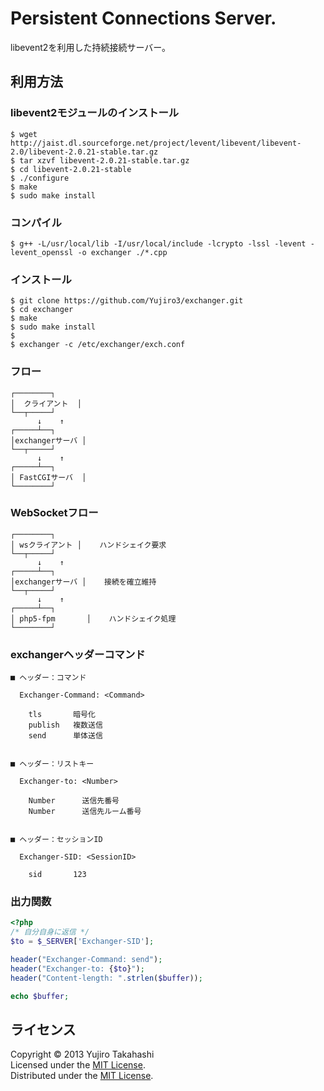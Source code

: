 Persistent Connections Server.
======================
libevent2を利用した持続接続サーバー。

利用方法
------

### libevent2モジュールのインストール ###
    
    $ wget http://jaist.dl.sourceforge.net/project/levent/libevent/libevent-2.0/libevent-2.0.21-stable.tar.gz
    $ tar xzvf libevent-2.0.21-stable.tar.gz
    $ cd libevent-2.0.21-stable
    $ ./configure
    $ make
    $ sudo make install

### コンパイル ###
    
    $ g++ -L/usr/local/lib -I/usr/local/include -lcrypto -lssl -levent -levent_openssl -o exchanger ./*.cpp
    
### インストール ###
    
    $ git clone https://github.com/Yujiro3/exchanger.git
    $ cd exchanger
    $ make
    $ sudo make install
    $
    $ exchanger -c /etc/exchanger/exch.conf
    
### フロー ###

```
┌────────┐
│  クライアント  │
└──┬─────┘
      ↓    ↑
┌─────┴──┐
│exchangerサーバ │
└──┬─────┘
      ↓    ↑
┌─────┴──┐
│ FastCGIサーバ  │
└────────┘

```

### WebSocketフロー ###

```
┌────────┐
│ wsクライアント │    ハンドシェイク要求
└──┬─────┘
      ↓    ↑
┌─────┴──┐
│exchangerサーバ │    接続を確立維持
└──┬─────┘
      ↓    ↑
┌─────┴──┐
│ php5-fpm       │    ハンドシェイク処理
└────────┘

```


### exchangerヘッダーコマンド ###

```
■ ヘッダー：コマンド

  Exchanger-Command: <Command>

    tls       暗号化
    publish   複数送信
    send      単体送信


■ ヘッダー：リストキー

  Exchanger-to: <Number>

    Number      送信先番号
    Number      送信先ルーム番号


■ ヘッダー：セッションID

  Exchanger-SID: <SessionID>

    sid       123
```

### 出力関数 ###

```php
<?php
/* 自分自身に返信 */
$to = $_SERVER['Exchanger-SID'];

header("Exchanger-Command: send");
header("Exchanger-to: {$to}");
header("Content-length: ".strlen($buffer));

echo $buffer;
```



ライセンス
----------
Copyright &copy; 2013 Yujiro Takahashi  
Licensed under the [MIT License][MIT].  
Distributed under the [MIT License][MIT].  

[MIT]: http://www.opensource.org/licenses/mit-license.php
